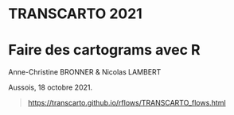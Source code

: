 # TRANSCARTO 2021 
# Faire des cartograms avec R
Anne-Christine BRONNER & Nicolas LAMBERT

Aussois, 18 octobre 2021.

> https://transcarto.github.io/rflows/TRANSCARTO_flows.html



